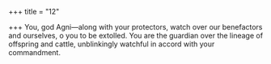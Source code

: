 +++
title = "12"

+++
You, god Agni—along with your protectors, watch over our benefactors  and ourselves, o you to be extolled.
You are the guardian over the lineage of offspring and cattle,
unblinkingly watchful in accord with your commandment.